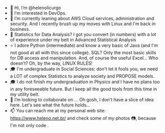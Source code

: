 - 👋 Hi, I’m @helenolicurgo
- 👀 I’m interested in DevOps.
- 🌱 I’m currently leaning about AWS Cloud services, administration and security. And I recently brush up my moves with Linux and I'm back in business.
- :star2: Statistics for Data Analysis? I got you convert (in numbers) with a lot of experience under my belt in Advanced Statistical Analysis 
- :star: I adore Python (intermediate) and know a very basic of Java (and I'm not good at all with this since college). SQL? Only the most basic skills for DB access and manipulation. And, of course the useful Excel... Who doesn’t? Oh, by the way, LINUX RULES!
- :mortar_board: I'm undergraduate in Social Sciences: don't let it fools you, we need a LOT of complex Statistics to analyze society and PROPOSE models.
- :mortar_board: I do not finish my undergraduation in Physics and I have no plans too in any foreseeable future. But I keep all the good tools from this time in my utility belt.
- 💞️ I’m looking to collaborate on ... Oh gosh, I don't have a slice of idea here. Let's see what the future holds...
- 📫 You can reach me at my personal web site: https://www.heleno.net.br/ and check some of my photos :camera:, because I'm not only code .

<!---
helenolicurgo/helenolicurgo is a ✨ special ✨ repository because its `README.md` (this file) appears on your GitHub profile.
You can click the Preview link to take a look at your changes.
--->

